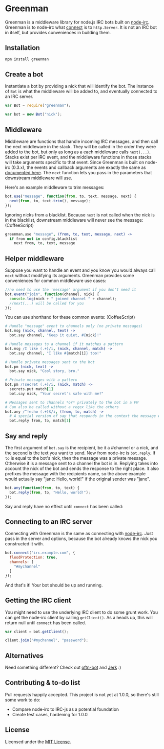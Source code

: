 # Greenman
Greenman is a middleware library for node.js IRC bots built on [node-irc](https://github.com/martynsmith/node-irc). Greenman is to node-irc what [connect](https://github.com/senchalabs/connect) is to `http.Server`. It is not an IRC bot in itself, but provides conveniences in building them.

## Installation
```sh
npm install greenman
```

## Create a bot
Instantiate a bot by providing a nick that will identify the bot. The instance of `Bot` is what the middleware will be added to, and eventually connected to an IRC server.

```js
var Bot = require("greenman");

var bot = new Bot("nick");
```

## Middleware
Middleware are functions that handle incoming IRC messages, and then call the next middleware in the stack. They will be called in the order they were added to the bot, but only as long as a each middleware calls `next(...)`. Stacks exist per IRC event, and the middleware functions in those stacks will take arguments specific to that event. Since Greenman is built on node-irc (0.3.x), the events and callback arguments are exactly the same as [documented here](https://node-irc.readthedocs.org/en/latest/API.html#events). The `next` function lets you pass in the parameters that downstream middleware will use.

Here's an example middleware to trim messages:
```js
bot.use("message", function(from, to, text, message, next) {
  next(from, to, text.trim(), message);
});
```

Ignoring nicks from a blacklist. Because `next` is not called when the nick is in the blacklist, downstream middleware will never see the message:
(CoffeeScript)
```coffee
greenman.use "message", (from, to, text, message, next) ->
  if from not in config.blacklist
    next from, to, text, message
```

## Helper middleware
Suppose you want to handle an event and you know you would always call `next` without modifying its arguments. Greenman provides some conveniences for common middleware use cases:

```js
//no need to use the 'message' argument if you don't need it
bot.event("join", function(channel, nick) {
  console.log(nick + " joined channel " + channel);
  //next(...) will be called for you
});
```

You can use shorthand for these common events:
(CoffeeScript)
```coffee
# Handle "message" event to channels only (no private messages)
bot.msg (nick, channel, text) ->
  bot.say channel, "Keep it quiet, #{nick}!"

# Handle messages to a channel if it matches a pattern
bot.msg /I like (.+)/i, (nick, channel, match) ->
  bot.say channel, "I like #{match[1]} too!"

# Handle private messages sent to the bot
bot.pm (nick, text) ->
  bot.say nick, "Cool story, bro."

# Private messages with a pattern
bot.pm /!secret (.+)/i, (nick, match) ->
  secrets.put match[1]
  bot.say nick, "Your secret's safe with me!"

# Messages sent to channels *or* privately to the bot in a PM
# Can also be called without a regex like the others
bot.any /^!echo (.+)$/i, (from, to, match) ->
  # A special version of say that responds in the context the message was received
  bot.reply from, to, match[1]
```

## Say and reply
The first argument of `bot.say` is the recipient, be it a #channel or a nick, and the second is the text you want to send. New from node-irc is `bot.reply`. If `to` is equal to the bot's nick, then the message was a private message. Otherwise it is a message sent to a channel the bot is in. Replying takes into account the nick of the bot and sends the response to the right place. It also prefixes the message with the recipients name, so the above example would actually say "jane: Hello, world!" if the original sender was "jane".

```js
bot.any(function(from, to, text) {
  bot.reply(from, to, "Hello, world!");
});
```

Say and reply have no effect until `connect` has been called:

## Connecting to an IRC server
Connecting with Greenman is the same as connecting with [node-irc](https://node-irc.readthedocs.org/en/latest/API.html#client). Just pass in the server and options, because the bot already knows the nick you constructed it with.

```js
bot.connect("irc.example.com", {
  floodProtection: true,
  channels: [
    "#mychannel"
  ]
});
```

And that's it! Your bot should be up and running.

## Getting the IRC client
You might need to use the underlying IRC client to do some grunt work. You can get the node-irc client by calling `getClient()`. As a heads up, this will return null until `connect` has been called.

```js
var client = bot.getClient();

client.join("#mychannel", "password");
```

## Alternatives
Need something different? Check out [oftn-bot](https://github.com/oftn/oftn-bot) and [Jerk](https://github.com/gf3/Jerk) :)

## Contributing & to-do list
Pull requests happily accepted. This project is not yet at 1.0.0, so there's still some work to do:
* Compare node-irc to IRC-js as a potential foundation
* Create test cases, hardening for 1.0.0

## License
Licensed under the [MIT License](http://opensource.org/licenses/mit-license.php).